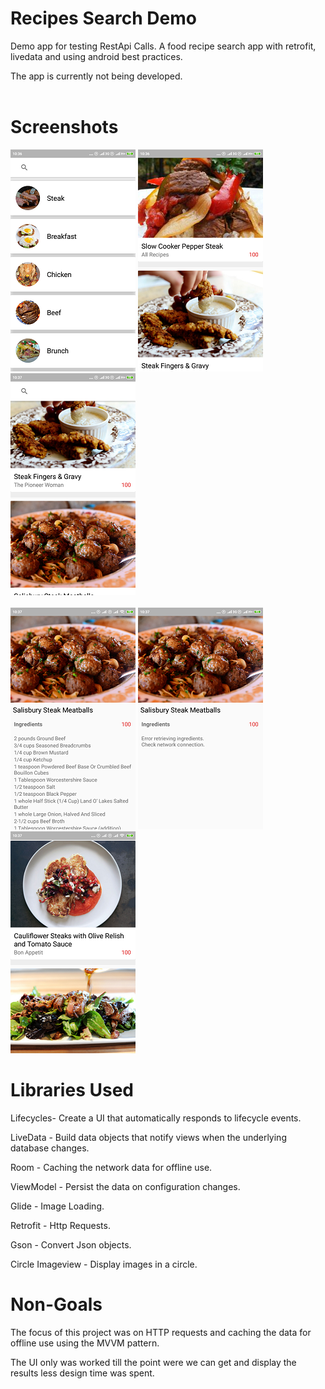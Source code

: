 # Recipes Search Demo
<p>Demo app for testing RestApi Calls.
A food recipe search app with retrofit, livedata and using android best practices.</p>
<p>The app is currently not being developed.
<br>
<br>
<h1>Screenshots</h1>

![Category Selection](screens/screen1.png "Category Selection")
![List of recipes1](screens/screen2.png "List of searched recipes 1")
![List of recipes2](screens/screen3.png "List of searched recipes 2")
<br><br>
![Recipe details no internet](screens/screen5.png "Recipe details")
![Recipe details no internet](screens/screen4.png "Recipe details without cache")
![List of recipes3](screens/screen6.png "List of searched recipes 3")
  
  
<h1>Libraries Used</h1>
  <p>Lifecycles- Create a UI that automatically responds to lifecycle events.</p>
  <p>LiveData - Build data objects that notify views when the underlying database changes.</p>
  <p>Room - Caching the network data for offline use.</p> 
  <p>ViewModel - Persist the data on configuration changes.</p>
  <p>Glide - Image Loading.</p>
  <p>Retrofit - Http Requests.</p>
  <p>Gson - Convert Json objects.</p>
  <p>Circle Imageview - Display images in a circle.</p>
  
<h1>Non-Goals</h1>
The focus of this project was on HTTP requests and caching the data for offline use using the MVVM pattern.
<p>The UI only was worked till the point were we can get and display the results less design time was spent.</p>
